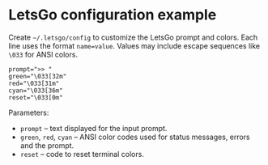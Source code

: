 # LetsGo configuration example

Create `~/.letsgo/config` to customize the LetsGo prompt and colors. Each line
uses the format `name=value`. Values may include escape sequences like
`\033` for ANSI colors.

```
prompt=">> "
green="\033[32m"
red="\033[31m"
cyan="\033[36m"
reset="\033[0m"
```

Parameters:

- `prompt` – text displayed for the input prompt.
- `green`, `red`, `cyan` – ANSI color codes used for status messages, errors
  and the prompt.
- `reset` – code to reset terminal colors.
